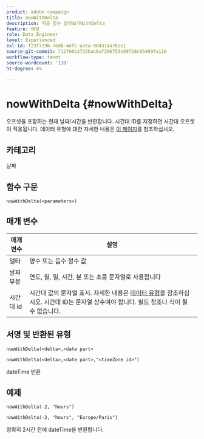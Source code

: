 ```yaml
---
product: adobe campaign
title: nowWithDelta
description: 지금 함수 알아보기WithDelta
feature: 여정
role: Data Engineer
level: Experienced
exl-id: f23f729b-7edb-4efc-a7ea-904314a7b2e1
source-git-commit: 712f66b2715bac0af206755e59728c95499fa110
workflow-type: tm+mt
source-wordcount: '110'
ht-degree: 6%

---
```


# nowWithDelta {#nowWithDelta}

오프셋을 포함하는 현재 날짜/시간을 반환합니다. 시간대 ID를 지정하면 시간대 오프셋이 적용됩니다. 데이터 유형에 대한 자세한 내용은 [이 페이지](../expression/data-types.md)를 참조하십시오.

## 카테고리

날짜

## 함수 구문

`nowWithDelta(<parameters>)`

## 매개 변수

| 매개 변수 | 설명 |
|--- |--- |
| 델타 | 양수 또는 음수 정수 값 |
| 날짜 부분 | 연도, 월, 일, 시간, 분 또는 초를 문자열로 사용합니다 |
| 시간대 id | 시간대 값의 문자열 표시. 자세한 내용은 [데이터 유형](../expression/data-types.md)을 참조하십시오. 시간대 ID는 문자열 상수여야 합니다. 필드 참조나 식이 될 수 없습니다. |

## 서명 및 반환된 유형

`nowWithDelta(<delta>,<date part>`

`nowWithDelta(<delta>,<date part>,"<timeZone id>")`

dateTime 반환

## 예제

`nowWithDelta(-2, "hours")`

`nowWithDelta(-2, "hours", "Europe/Paris")`

정확히 2시간 전에 dateTime을 반환합니다.
